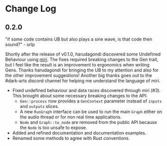 # Change Log

## 0.2.0

"if some code contains UB but also plays a sine wave, is that code then sound?" - orlp

Shortly after the release of v0.1.0, harudagondi discovered some Undefined Behaviour using [miri](https://github.com/rust-lang/miri). The fixes required breaking changes to the Gen trait, but I feel like the result is an improvement to ergonomics when writing Gens. Thanks harudagondi for bringing the UB to my attention and also for the other improvement suggestions! Another big thanks goes out to the #dark-arts discord channel for helping me understand the language of miri.

- Fixed undefined behaviour and data races discovered through miri (#3). This brought about some necessary breaking changes to the API:
  - `Gen::process` now provides a `GenContext` parameter instead of `inputs` and `outputs` slices.
  - A new `RunGraph` interface can be used to run the main `Graph` either on the audio thread or for non real time applications.
  - `Node` and `Graph::to_node` are removed from the public API because the `Node` is too unsafe to expose.
- Added and refined documentation and documentation examples.
- Renamed some methods to agree with Rust conventions.
